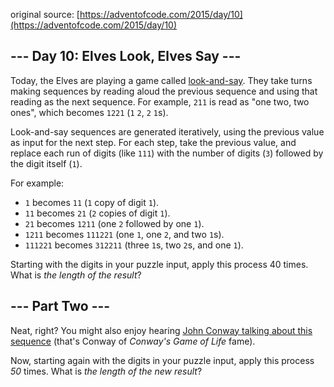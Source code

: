 original source: [https://adventofcode.com/2015/day/10](https://adventofcode.com/2015/day/10)
## --- Day 10: Elves Look, Elves Say ---
Today, the Elves are playing a game called [look-and-say](https://en.wikipedia.org/wiki/Look-and-say_sequence).  They take turns making sequences by reading aloud the previous sequence and using that reading as the next sequence.  For example, `211` is read as "one two, two ones", which becomes `1221` (`1` `2`, `2` `1`s).

Look-and-say sequences are generated iteratively, using the previous value as input for the next step.  For each step, take the previous value, and replace each run of digits (like `111`) with the number of digits (`3`) followed by the digit itself (`1`).

For example:


 - `1` becomes `11` (`1` copy of digit `1`).
 - `11` becomes `21` (`2` copies of digit `1`).
 - `21` becomes `1211` (one `2` followed by one `1`).
 - `1211` becomes `111221` (one `1`, one `2`, and two `1`s).
 - `111221` becomes `312211` (three `1`s, two `2`s, and one `1`).

Starting with the digits in your puzzle input, apply this process 40 times.  What is _the length of the result_?


## --- Part Two ---
Neat, right? You might also enjoy hearing [John Conway talking about this sequence](https://www.youtube.com/watch?v=ea7lJkEhytA) (that's Conway of _Conway's Game of Life_ fame).

Now, starting again with the digits in your puzzle input, apply this process _50_ times.  What is _the length of the new result_?


